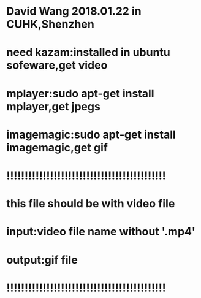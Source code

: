 # David Wang 2018.01.22 in CUHK,Shenzhen
# need kazam:installed in ubuntu sofeware,get video
#      mplayer:sudo apt-get install mplayer,get jpegs
#      imagemagic:sudo apt-get install imagemagic,get gif

# !!!!!!!!!!!!!!!!!!!!!!!!!!!!!!!!!!!!!!!!!!!!
# this file should be with video file
# input:video file name without '.mp4'
# output:gif file
# !!!!!!!!!!!!!!!!!!!!!!!!!!!!!!!!!!!!!!!!!!!!

